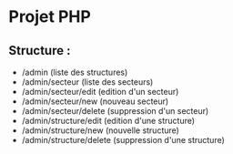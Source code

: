 # Projet PHP

## Structure :
* /admin (liste des structures)
* /admin/secteur (liste des secteurs)
* /admin/secteur/edit (edition d'un secteur)
* /admin/secteur/new (nouveau secteur)
* /admin/secteur/delete (suppression d'un secteur)
* /admin/structure/edit (edition d'une structure)
* /admin/structure/new (nouvelle structure)
* /admin/structure/delete (suppression d'une structure)
